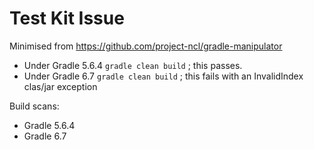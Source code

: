 

# Test Kit Issue

Minimised from https://github.com/project-ncl/gradle-manipulator


* Under Gradle 5.6.4 `gradle clean build` ; this passes.
* Under Gradle 6.7 `gradle clean build` ; this fails with an InvalidIndex clas/jar exception

Build scans:

* Gradle 5.6.4
* Gradle 6.7
